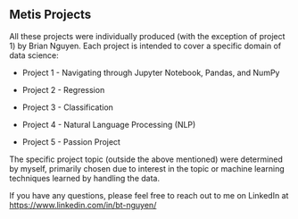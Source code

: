 ## Metis Projects

All these projects were individually produced (with the exception of project 1) by Brian Nguyen. Each project is intended to cover a specific domain of data science:



* Project 1 - Navigating through Jupyter Notebook, Pandas, and NumPy

* Project 2 - Regression

* Project 3 - Classification

* Project 4 - Natural Language Processing (NLP)

* Project 5 - Passion Project




The specific project topic (outside the above mentioned) were determined by myself, primarily chosen due to interest in the topic or machine learning techniques learned by handling the data.

If you have any questions, please feel free to reach out to me on LinkedIn at
https://www.linkedin.com/in/bt-nguyen/
